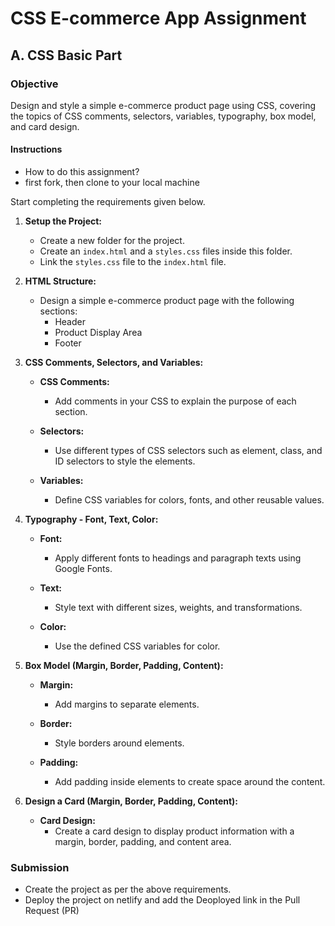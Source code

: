 # CSS E-commerce App Assignment

## A. CSS Basic Part

### Objective
Design and style a simple e-commerce product page using CSS, covering the topics of CSS comments, selectors, variables, typography, box model, and card design.

#### Instructions

- How to do this assignment?
- first fork, then clone to your local machine

Start completing the requirements given below.

1. **Setup the Project:**
   - Create a new folder for the project.
   - Create an `index.html` and a `styles.css` files inside this folder.
   - Link the `styles.css` file to the `index.html` file.

2. **HTML Structure:**
   - Design a simple e-commerce product page with the following sections:
     - Header
     - Product Display Area
     - Footer

3. **CSS Comments, Selectors, and Variables:**

      - **CSS Comments:**
         - Add comments in your CSS to explain the purpose of each section.
      
      - **Selectors:**
         - Use different types of CSS selectors such as element, class, and ID selectors to style the elements.
      
      - **Variables:**
         - Define CSS variables for colors, fonts, and other reusable values.

4. **Typography - Font, Text, Color:**

      - **Font:**
         - Apply different fonts to headings and paragraph texts using Google Fonts.
      
      - **Text:**
         - Style text with different sizes, weights, and transformations.
      
      - **Color:**
         - Use the defined CSS variables for color.

5. **Box Model (Margin, Border, Padding, Content):**

      - **Margin:**
         - Add margins to separate elements.
      
      - **Border:**
         - Style borders around elements.
      
      - **Padding:**
         - Add padding inside elements to create space around the content.

6. **Design a Card (Margin, Border, Padding, Content):**

      - **Card Design:**
         - Create a card design to display product information with a margin, border, padding, and content area.

### Submission

   - Create the project as per the above requirements.
   - Deploy the project on netlify and add the Deoployed link in the Pull Request (PR)
